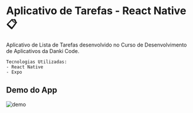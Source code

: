 # Aplicativo de Tarefas - React Native :clipboard:
Aplicativo de Lista de Tarefas desenvolvido no Curso de Desenvolvimento de Aplicativos da Danki Code.
```
Tecnologias Utilizadas:
- React Native
- Expo
```


## Demo do App

![demo](https://user-images.githubusercontent.com/88065589/142470254-17305739-1ab4-4fdf-9597-647e070562fa.gif)
